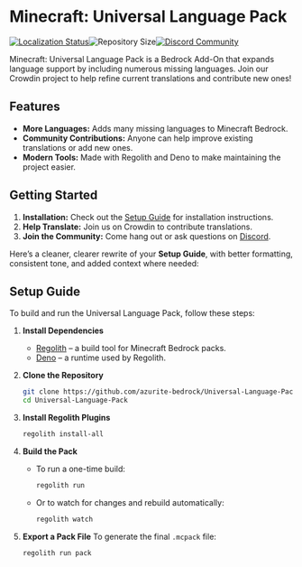 # Minecraft: Universal Language Pack

<div style="display: flex; align-items: center;">
  <a href="https://crowdin.com/project/universal-language-pack">
    <img src="https://badges.crowdin.net/universal-language-pack/localized.svg" alt="Localization Status">
  </a>
  <img src="https://img.shields.io/github/repo-size/azurite-bedrock/Universal-Language-Pack?label=Repo%20Size" alt="Repository Size">
  <a href="https://discord.gg/rPNcYYNN6p">
    <img src="https://img.shields.io/discord/1218673790775726182?label=Azurite&color=5f51ec" alt="Discord Community">
  </a>
</div>

Minecraft: Universal Language Pack is a Bedrock Add-On that expands language support by including numerous missing languages.
Join our Crowdin project to help refine current translations and contribute new ones!

## Features

- **More Languages:** Adds many missing languages to Minecraft Bedrock.
- **Community Contributions:** Anyone can help improve existing translations or add new ones.
- **Modern Tools:** Made with Regolith and Deno to make maintaining the project easier.

## Getting Started

1. **Installation:** Check out the [Setup Guide](#setup-guide) for installation instructions.
2. **Help Translate:** Join us on Crowdin to contribute translations.
3. **Join the Community:** Come hang out or ask questions on [Discord](https://discord.gg/rPNcYYNN6p).

Here’s a cleaner, clearer rewrite of your **Setup Guide**, with better formatting, consistent tone, and added context where needed:

## Setup Guide
To build and run the Universal Language Pack, follow these steps:

1. **Install Dependencies**
   - [Regolith](https://github.com/Bedrock-OSS/regolith) – a build tool for Minecraft Bedrock packs.
   - [Deno](https://deno.com/) – a runtime used by Regolith.

2. **Clone the Repository**
   ```bash
   git clone https://github.com/azurite-bedrock/Universal-Language-Pack.git
   cd Universal-Language-Pack
   ```

3. **Install Regolith Plugins**
   ```bash
   regolith install-all
   ```

4. **Build the Pack**
   - To run a one-time build:
     ```bash
     regolith run
     ```
   - Or to watch for changes and rebuild automatically:
     ```bash
     regolith watch
     ```

5. **Export a Pack File**
   To generate the final `.mcpack` file:

   ```bash
   regolith run pack
   ```

